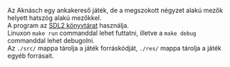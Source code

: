 Az Aknásch egy ankakereső játék, de a megszokott négyzet alakú mezők helyett hatszög alakú mezőkkel.  
A program az [SDL2 könyvtárat](https://www.libsdl.org/) használja.  
Linuxon `make run` commanddal lehet futtatni, illetve a `make debug` commanddal lehet debugolni.  
Az `./src/` mappa tárolja a játék forráskódját, `./res/` mappa tárolja a játék egyéb forrásait.


